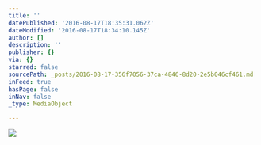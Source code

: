```yaml
---
title: ''
datePublished: '2016-08-17T18:35:31.062Z'
dateModified: '2016-08-17T18:34:10.145Z'
author: []
description: ''
publisher: {}
via: {}
starred: false
sourcePath: _posts/2016-08-17-356f7056-37ca-4846-8d20-2e5b046cf461.md
inFeed: true
hasPage: false
inNav: false
_type: MediaObject

---
```

![](https://the-grid-user-content.s3-us-west-2.amazonaws.com/844f53ce-71ce-4edb-b014-ed9bbc2c206f.jpg)